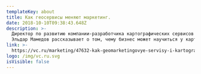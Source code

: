 ```yaml
---
templateKey: about
title: Как геосервисы меняют маркетинг.
date: 2018-10-10T09:38:43.648Z
description: >-
  Директор по развитию компании-разработчика картографических сервисов Everpoint
  Эльдар Мамедов рассказывает о том, чему бизнес может научиться у карт.
link: >-
  https://vc.ru/marketing/47632-kak-geomarketingovye-servisy-i-kartograficheskoe-po-menyayut-marketing
logo: /img/vc.ru.svg
isVisible: false
---
```


